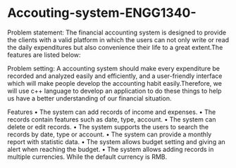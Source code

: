 # Accouting-system-ENGG1340-
Problem statement:
The financial accounting system is designed to provide the clients with a valid platform in which the users can not only write or read the daily expenditures but also convenience their life to a great extent.The features are listed below:


Problem setting:
A  accounting system should make every expenditure be recorded and analyzed easily and efficiently, and a user-friendly interface which will make people develop the accounting habit easily.Therefore, we will use c++ language to develop an application to do these things to help us have a better understanding of our financial situation.



Features
•	The system can add records of income and expenses.
•	 The records contain features such as date, type, account.
•	 The system can delete or edit records.
•	 The system supports the users to search the records by date, type or account.
•	 The system can provide a monthly report with statistic data.
•	 The system allows budget setting and giving an alert when reaching the budget.
•	 The system allows adding records in multiple currencies. While the default currency is RMB.
